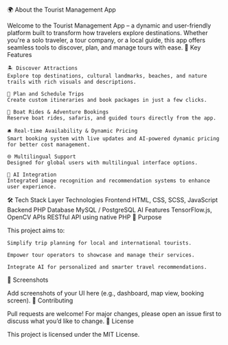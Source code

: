 🌍 About the Tourist Management App

Welcome to the Tourist Management App – a dynamic and user-friendly platform built to transform how travelers explore destinations. Whether you're a solo traveler, a tour company, or a local guide, this app offers seamless tools to discover, plan, and manage tours with ease.
🧭 Key Features

    🏝️ Discover Attractions
    Explore top destinations, cultural landmarks, beaches, and nature trails with rich visuals and descriptions.

    📅 Plan and Schedule Trips
    Create custom itineraries and book packages in just a few clicks.

    🚤 Boat Rides & Adventure Bookings
    Reserve boat rides, safaris, and guided tours directly from the app.

    🛎️ Real-time Availability & Dynamic Pricing
    Smart booking system with live updates and AI-powered dynamic pricing for better cost management.

    🌐 Multilingual Support
    Designed for global users with multilingual interface options.

    🧠 AI Integration
    Integrated image recognition and recommendation systems to enhance user experience.

🛠️ Tech Stack
Layer	Technologies
Frontend	HTML, CSS, SCSS, JavaScript
Backend	PHP
Database	MySQL / PostgreSQL
AI Features	TensorFlow.js, OpenCV
APIs	RESTful API using native PHP
🎯 Purpose

This project aims to:

    Simplify trip planning for local and international tourists.

    Empower tour operators to showcase and manage their services.

    Integrate AI for personalized and smarter travel recommendations.

📸 Screenshots

Add screenshots of your UI here (e.g., dashboard, map view, booking screen).
🤝 Contributing

Pull requests are welcome! For major changes, please open an issue first to discuss what you’d like to change.
📄 License

This project is licensed under the MIT License.
